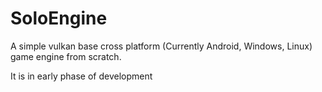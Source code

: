 # SoloEngine
A simple vulkan base cross platform (Currently Android, Windows, Linux) game engine from scratch.

It is in early phase of development
